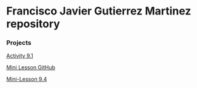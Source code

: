 # Francisco Javier Gutierrez Martinez repository

### Projects

<a href="https://frankvier.github.io/PCDE-Activity-9.1">Activity 9.1</a>

<a href="https://frankvier.github.io/GitHubMiniLesson">Mini Lesson GitHub</a>

<a href="https://frankvier.github.io/Mini-Lesson-9.4">Mini-Lesson 9.4</a>
